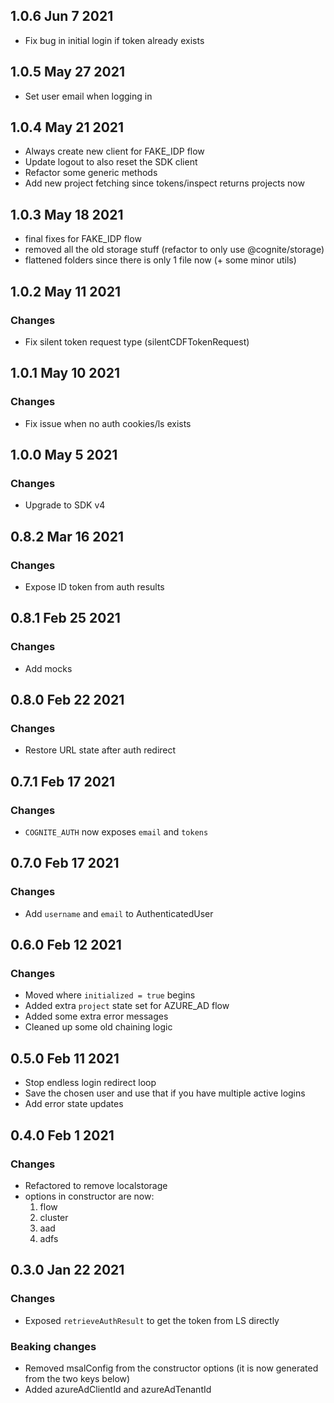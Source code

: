 ## 1.0.6 Jun 7 2021

- Fix bug in initial login if token already exists

## 1.0.5 May 27 2021

- Set user email when logging in

## 1.0.4 May 21 2021

- Always create new client for FAKE_IDP flow
- Update logout to also reset the SDK client
- Refactor some generic methods
- Add new project fetching since tokens/inspect returns projects now

## 1.0.3 May 18 2021

- final fixes for FAKE_IDP flow
- removed all the old storage stuff (refactor to only use @cognite/storage)
- flattened folders since there is only 1 file now (+ some minor utils)

## 1.0.2 May 11 2021

### Changes

- Fix silent token request type (silentCDFTokenRequest)

## 1.0.1 May 10 2021

### Changes

- Fix issue when no auth cookies/ls exists

## 1.0.0 May 5 2021

### Changes

- Upgrade to SDK v4

## 0.8.2 Mar 16 2021

### Changes

- Expose ID token from auth results

## 0.8.1 Feb 25 2021

### Changes

- Add mocks

## 0.8.0 Feb 22 2021

### Changes

- Restore URL state after auth redirect

## 0.7.1 Feb 17 2021

### Changes

- `COGNITE_AUTH` now exposes `email` and `tokens`

## 0.7.0 Feb 17 2021

### Changes

- Add `username` and `email` to AuthenticatedUser

## 0.6.0 Feb 12 2021

### Changes

- Moved where `initialized = true` begins
- Added extra `project` state set for AZURE_AD flow
- Added some extra error messages
- Cleaned up some old chaining logic

## 0.5.0 Feb 11 2021

- Stop endless login redirect loop
- Save the chosen user and use that if you have multiple active logins
- Add error state updates

## 0.4.0 Feb 1 2021

### Changes

- Refactored to remove localstorage
- options in constructor are now:
  1. flow
  2. cluster
  3. aad
  4. adfs

## 0.3.0 Jan 22 2021

### Changes

- Exposed `retrieveAuthResult` to get the token from LS directly

### Beaking changes

- Removed msalConfig from the constructor options (it is now generated from the two keys below)
- Added azureAdClientId and azureAdTenantId
